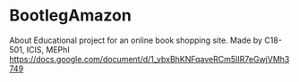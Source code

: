 # BootlegAmazon
About Educational project for an online book shopping site. Made by C18-501, ICIS, MEPhI
https://docs.google.com/document/d/1_vbxBhKNFqaveRCm5IIR7eGwjVMh3749
